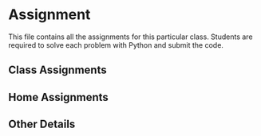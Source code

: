 # Assignment

This file contains all the assignments for this particular class. Students are required to solve each problem with Python and submit the code.

## Class Assignments

## Home Assignments

## Other Details